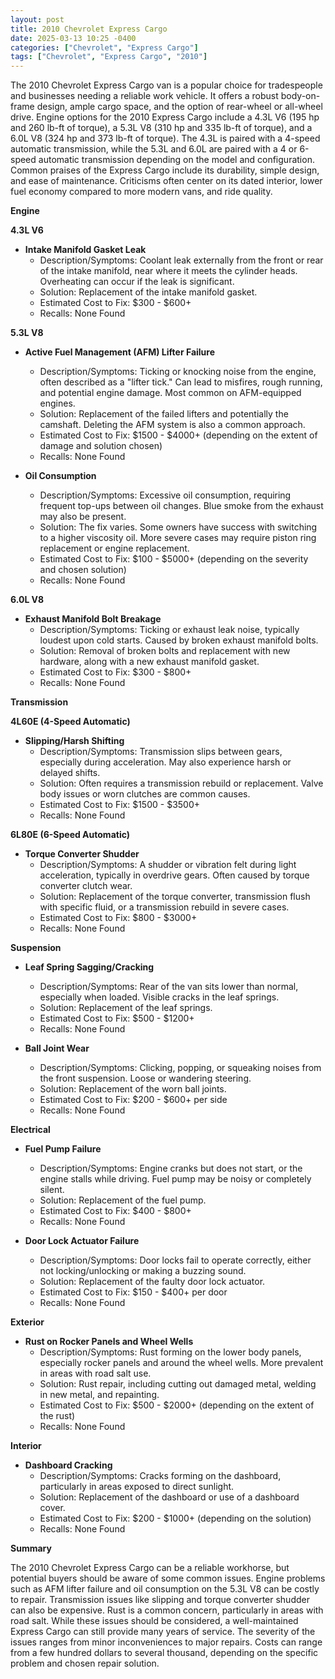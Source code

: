 ```yaml
---
layout: post
title: 2010 Chevrolet Express Cargo
date: 2025-03-13 10:25 -0400
categories: ["Chevrolet", "Express Cargo"]
tags: ["Chevrolet", "Express Cargo", "2010"]
---
```

The 2010 Chevrolet Express Cargo van is a popular choice for tradespeople and businesses needing a reliable work vehicle. It offers a robust body-on-frame design, ample cargo space, and the option of rear-wheel or all-wheel drive. Engine options for the 2010 Express Cargo include a 4.3L V6 (195 hp and 260 lb-ft of torque), a 5.3L V8 (310 hp and 335 lb-ft of torque), and a 6.0L V8 (324 hp and 373 lb-ft of torque). The 4.3L is paired with a 4-speed automatic transmission, while the 5.3L and 6.0L are paired with a 4 or 6-speed automatic transmission depending on the model and configuration. Common praises of the Express Cargo include its durability, simple design, and ease of maintenance. Criticisms often center on its dated interior, lower fuel economy compared to more modern vans, and ride quality.

**Engine**

**4.3L V6**

*   **Intake Manifold Gasket Leak**
    *   Description/Symptoms: Coolant leak externally from the front or rear of the intake manifold, near where it meets the cylinder heads. Overheating can occur if the leak is significant.
    *   Solution: Replacement of the intake manifold gasket.
    *   Estimated Cost to Fix: $300 - $600+
    *   Recalls: None Found

**5.3L V8**

*   **Active Fuel Management (AFM) Lifter Failure**
    *   Description/Symptoms: Ticking or knocking noise from the engine, often described as a "lifter tick." Can lead to misfires, rough running, and potential engine damage. Most common on AFM-equipped engines.
    *   Solution: Replacement of the failed lifters and potentially the camshaft. Deleting the AFM system is also a common approach.
    *   Estimated Cost to Fix: $1500 - $4000+ (depending on the extent of damage and solution chosen)
    *   Recalls: None Found

*   **Oil Consumption**
    *   Description/Symptoms: Excessive oil consumption, requiring frequent top-ups between oil changes. Blue smoke from the exhaust may also be present.
    *   Solution: The fix varies. Some owners have success with switching to a higher viscosity oil. More severe cases may require piston ring replacement or engine replacement.
    *   Estimated Cost to Fix: $100 - $5000+ (depending on the severity and chosen solution)
    *   Recalls: None Found

**6.0L V8**

*   **Exhaust Manifold Bolt Breakage**
    *   Description/Symptoms: Ticking or exhaust leak noise, typically loudest upon cold starts. Caused by broken exhaust manifold bolts.
    *   Solution: Removal of broken bolts and replacement with new hardware, along with a new exhaust manifold gasket.
    *   Estimated Cost to Fix: $300 - $800+
    *   Recalls: None Found

**Transmission**

**4L60E (4-Speed Automatic)**

*   **Slipping/Harsh Shifting**
    *   Description/Symptoms: Transmission slips between gears, especially during acceleration. May also experience harsh or delayed shifts.
    *   Solution: Often requires a transmission rebuild or replacement. Valve body issues or worn clutches are common causes.
    *   Estimated Cost to Fix: $1500 - $3500+
    *   Recalls: None Found

**6L80E (6-Speed Automatic)**

*   **Torque Converter Shudder**
    *   Description/Symptoms: A shudder or vibration felt during light acceleration, typically in overdrive gears. Often caused by torque converter clutch wear.
    *   Solution: Replacement of the torque converter, transmission flush with specific fluid, or a transmission rebuild in severe cases.
    *   Estimated Cost to Fix: $800 - $3000+
    *   Recalls: None Found

**Suspension**

*   **Leaf Spring Sagging/Cracking**
    *   Description/Symptoms: Rear of the van sits lower than normal, especially when loaded. Visible cracks in the leaf springs.
    *   Solution: Replacement of the leaf springs.
    *   Estimated Cost to Fix: $500 - $1200+
    *   Recalls: None Found

*   **Ball Joint Wear**
    *   Description/Symptoms: Clicking, popping, or squeaking noises from the front suspension. Loose or wandering steering.
    *   Solution: Replacement of the worn ball joints.
    *   Estimated Cost to Fix: $200 - $600+ per side
    *   Recalls: None Found

**Electrical**

*   **Fuel Pump Failure**
    *   Description/Symptoms: Engine cranks but does not start, or the engine stalls while driving. Fuel pump may be noisy or completely silent.
    *   Solution: Replacement of the fuel pump.
    *   Estimated Cost to Fix: $400 - $800+
    *   Recalls: None Found

*   **Door Lock Actuator Failure**
    *   Description/Symptoms: Door locks fail to operate correctly, either not locking/unlocking or making a buzzing sound.
    *   Solution: Replacement of the faulty door lock actuator.
    *   Estimated Cost to Fix: $150 - $400+ per door
    *   Recalls: None Found

**Exterior**

*   **Rust on Rocker Panels and Wheel Wells**
    *   Description/Symptoms: Rust forming on the lower body panels, especially rocker panels and around the wheel wells. More prevalent in areas with road salt use.
    *   Solution: Rust repair, including cutting out damaged metal, welding in new metal, and repainting.
    *   Estimated Cost to Fix: $500 - $2000+ (depending on the extent of the rust)
    *   Recalls: None Found

**Interior**

*   **Dashboard Cracking**
    *   Description/Symptoms: Cracks forming on the dashboard, particularly in areas exposed to direct sunlight.
    *   Solution: Replacement of the dashboard or use of a dashboard cover.
    *   Estimated Cost to Fix: $200 - $1000+ (depending on the solution)
    *   Recalls: None Found

**Summary**

The 2010 Chevrolet Express Cargo can be a reliable workhorse, but potential buyers should be aware of some common issues. Engine problems such as AFM lifter failure and oil consumption on the 5.3L V8 can be costly to repair. Transmission issues like slipping and torque converter shudder can also be expensive. Rust is a common concern, particularly in areas with road salt. While these issues should be considered, a well-maintained Express Cargo can still provide many years of service. The severity of the issues ranges from minor inconveniences to major repairs. Costs can range from a few hundred dollars to several thousand, depending on the specific problem and chosen repair solution.

